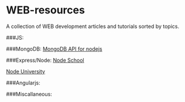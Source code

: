 # WEB-resources
A collection of WEB development articles and tutorials sorted by topics.

###JS:

###MongoDB:
[MongoDB API for nodejs](http://mongodb.github.io/node-mongodb-native/2.2/api/index.html)

###Express/Node:
[Node School](https://nodeschool.io/)

[Node University](https://node.university/courses)

###Angularjs:

###Miscallaneous:
